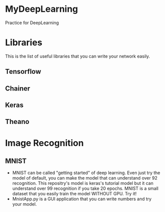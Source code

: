 # MyDeepLearning
Practice for DeepLearning

# Libraries
This is the list of useful libraries that you can write your network easily.

## Tensorflow
## Chainer
## Keras
## Theano


# Image Recognition
## MNIST
- MNIST can be called "getting started" of deep learning. Even just try the model of default, you can make the model that can understand over 92 recognition. This repositry's model is keras's tutorial model but it can understand over 99 recognition if you take 20 epochs. MNIST is a small dataset that you easily train the model WITHOUT GPU. Try it!
- MnistApp.py is a GUI application that you can write numbers and try your model.
